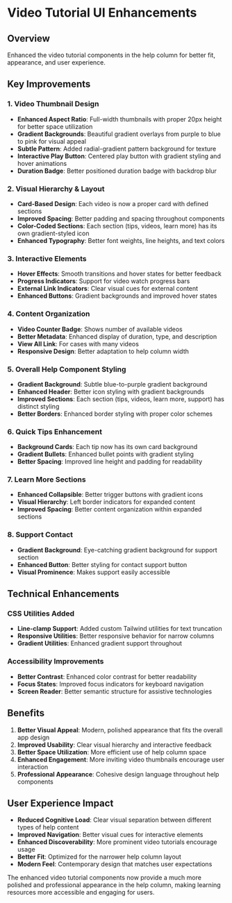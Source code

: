 # Video Tutorial UI Enhancements

## Overview
Enhanced the video tutorial components in the help column for better fit, appearance, and user experience.

## Key Improvements

### 1. Video Thumbnail Design
- **Enhanced Aspect Ratio**: Full-width thumbnails with proper 20px height for better space utilization
- **Gradient Backgrounds**: Beautiful gradient overlays from purple to blue to pink for visual appeal
- **Subtle Pattern**: Added radial-gradient pattern background for texture
- **Interactive Play Button**: Centered play button with gradient styling and hover animations
- **Duration Badge**: Better positioned duration badge with backdrop blur

### 2. Visual Hierarchy & Layout
- **Card-Based Design**: Each video is now a proper card with defined sections
- **Improved Spacing**: Better padding and spacing throughout components
- **Color-Coded Sections**: Each section (tips, videos, learn more) has its own gradient-styled icon
- **Enhanced Typography**: Better font weights, line heights, and text colors

### 3. Interactive Elements
- **Hover Effects**: Smooth transitions and hover states for better feedback
- **Progress Indicators**: Support for video watch progress bars
- **External Link Indicators**: Clear visual cues for external content
- **Enhanced Buttons**: Gradient backgrounds and improved hover states

### 4. Content Organization
- **Video Counter Badge**: Shows number of available videos
- **Better Metadata**: Enhanced display of duration, type, and description
- **View All Link**: For cases with many videos
- **Responsive Design**: Better adaptation to help column width

### 5. Overall Help Component Styling
- **Gradient Background**: Subtle blue-to-purple gradient background
- **Enhanced Header**: Better icon styling with gradient backgrounds
- **Improved Sections**: Each section (tips, videos, learn more, support) has distinct styling
- **Better Borders**: Enhanced border styling with proper color schemes

### 6. Quick Tips Enhancement
- **Background Cards**: Each tip now has its own card background
- **Gradient Bullets**: Enhanced bullet points with gradient styling
- **Better Spacing**: Improved line height and padding for readability

### 7. Learn More Sections
- **Enhanced Collapsible**: Better trigger buttons with gradient icons
- **Visual Hierarchy**: Left border indicators for expanded content
- **Improved Spacing**: Better content organization within expanded sections

### 8. Support Contact
- **Gradient Background**: Eye-catching gradient background for support section
- **Enhanced Button**: Better styling for contact support button
- **Visual Prominence**: Makes support easily accessible

## Technical Enhancements

### CSS Utilities Added
- **Line-clamp Support**: Added custom Tailwind utilities for text truncation
- **Responsive Utilities**: Better responsive behavior for narrow columns
- **Gradient Utilities**: Enhanced gradient support throughout

### Accessibility Improvements
- **Better Contrast**: Enhanced color contrast for better readability
- **Focus States**: Improved focus indicators for keyboard navigation
- **Screen Reader**: Better semantic structure for assistive technologies

## Benefits

1. **Better Visual Appeal**: Modern, polished appearance that fits the overall app design
2. **Improved Usability**: Clear visual hierarchy and interactive feedback
3. **Better Space Utilization**: More efficient use of help column space
4. **Enhanced Engagement**: More inviting video thumbnails encourage user interaction
5. **Professional Appearance**: Cohesive design language throughout help components

## User Experience Impact

- **Reduced Cognitive Load**: Clear visual separation between different types of help content
- **Improved Navigation**: Better visual cues for interactive elements
- **Enhanced Discoverability**: More prominent video tutorials encourage usage
- **Better Fit**: Optimized for the narrower help column layout
- **Modern Feel**: Contemporary design that matches user expectations

The enhanced video tutorial components now provide a much more polished and professional appearance in the help column, making learning resources more accessible and engaging for users.
